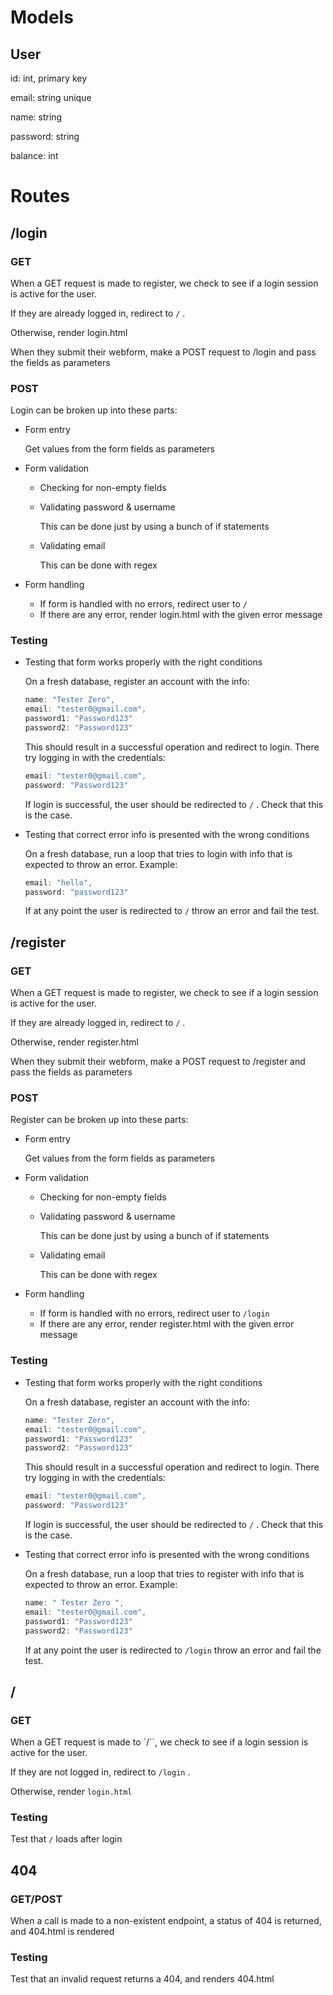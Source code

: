 # Models

## User

id: int, primary key

email: string unique

name: string

password: string

balance: int



# Routes

## /login

### GET

When a GET request is made to register, we check to see if a login session is active for the user.

If they are already logged in, redirect to `/` .

Otherwise, render login.html

When they submit their webform, make a POST request to /login and pass the fields as parameters

### POST

Login can be broken up into these parts:

-   Form entry

    Get values from the form fields as parameters

-   Form validation

    -   Checking for non-empty fields
    -   Validating password & username

        This can be done just by using a bunch of if statements

    -   Validating email

        This can be done with regex

-   Form handling
    -   If form is handled with no errors, redirect user to `/`
    -   If there are any error, render login.html with the given error message

### Testing

-   Testing that form works properly with the right conditions

    On a fresh database, register an account with the info:

    ```jsx
    name: "Tester Zero",
    email: "tester0@gmail.com",
    password1: "Password123"
    password2: "Password123"
    ```

    This should result in a successful operation and redirect to login. There try logging in with the credentials:

    ```jsx
    email: "tester0@gmail.com",
    password: "Password123"
    ```

    If login is successful, the user should be redirected to `/` . Check that this is the case.

-   Testing that correct error info is presented with the wrong conditions

    On a fresh database, run a loop that tries to login with info that is expected to throw an error. Example:

    ```jsx
    email: "hello",
    password: "password123"
    ```

    If at any point the user is redirected to `/` throw an error and fail the test.

## /register

### GET

When a GET request is made to register, we check to see if a login session is active for the user.

If they are already logged in, redirect to `/` .

Otherwise, render register.html

When they submit their webform, make a POST request to /register and pass the fields as parameters

### POST

Register can be broken up into these parts:

-   Form entry

    Get values from the form fields as parameters

-   Form validation

    -   Checking for non-empty fields
    -   Validating password & username

        This can be done just by using a bunch of if statements

    -   Validating email

        This can be done with regex

-   Form handling
    -   If form is handled with no errors, redirect user to `/login`
    -   If there are any error, render register.html with the given error message

### Testing

-   Testing that form works properly with the right conditions

    On a fresh database, register an account with the info:

    ```jsx
    name: "Tester Zero",
    email: "tester0@gmail.com",
    password1: "Password123"
    password2: "Password123"
    ```

    This should result in a successful operation and redirect to login. There try logging in with the credentials:

    ```jsx
    email: "tester0@gmail.com",
    password: "Password123"
    ```

    If login is successful, the user should be redirected to `/` . Check that this is the case.

-   Testing that correct error info is presented with the wrong conditions

    On a fresh database, run a loop that tries to register with info that is expected to throw an error. Example:

    ```jsx
    name: " Tester Zero ",
    email: "tester0@gmail.com",
    password1: "Password123"
    password2: "Password123"
    ```

    If at any point the user is redirected to `/login` throw an error and fail the test.

## /

### GET

When a GET request is made to `/``, we check to see if a login session is active for the user.

If they are not logged in, redirect to `/login` .

Otherwise, render `login.html`

### Testing

Test that `/` loads after login 


## 404

### GET/POST

When a call is made to a non-existent endpoint, a status of 404 is returned, and 404.html is rendered

### Testing

Test that an invalid request returns a 404, and renders 404.html
